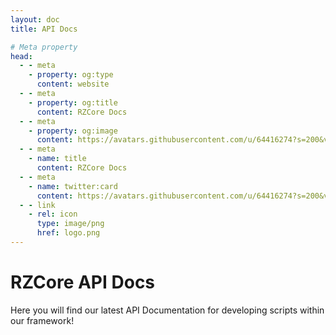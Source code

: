 ```yaml
---
layout: doc
title: API Docs

# Meta property
head:
  - - meta
    - property: og:type
      content: website
  - - meta
    - property: og:title
      content: RZCore Docs
  - - meta
    - property: og:image
      content: https://avatars.githubusercontent.com/u/64416274?s=200&v=4
  - - meta
    - name: title
      content: RZCore Docs
  - - meta
    - name: twitter:card
      content: https://avatars.githubusercontent.com/u/64416274?s=200&v=4
  - - link
    - rel: icon
      type: image/png
      href: logo.png
---
```


# RZCore API Docs

Here you will find our latest API Documentation for developing scripts within our framework!

